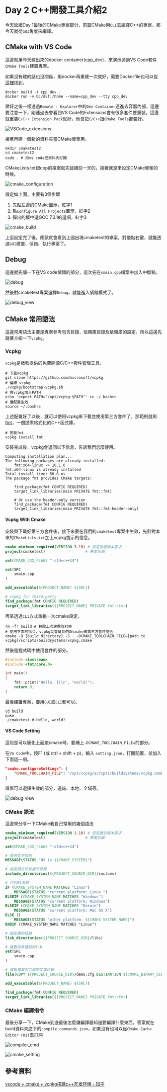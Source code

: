 # Day 2 C++開發工具介紹2

今天延續Day 1最後的CMake專案部分，前篇CMake用`CLI`去編譯C++的專案，那今天就從`GUI`角度來編譯。

## CMake with VS Code

這邊就用昨天建出來的docker container(cpp_dev)，來演示透過VS Code套件`CMake Tools`建置專案。

如果沒有建的話也沒關係，用docker再重建一次就好，需要Dockerfile也可以從[這裡](https://github.com/steven715/15-IT-IronMan/blob/master/Day1/Dockerfile)找到。

```shell
docker build -t cpp_dev .
docker run -v D:/dvt:/home --name=cpp_dev --tty cpp_dev 
```

建好之後一樣透過`Remote - Explorer`中的`Dev Container`連進去容器內部，這邊要注意一下，剛連過去會看到VS Code的Extensions會有很多套件要重裝，這邊就重裝`C/C++ Extension Pack`就好，他會把`C/C++`跟`CMake Tools`都裝好。

![VSCode_extensions](./VSCode_extensions.JPG)

接著再建一個新的資料夾當CMake專案用。

```shell
mkdir cmaketest2
cd cmaketest2
code . # 用vs code把資料夾打開
```

CMakeLists.txt跟cpp的檔案就先延續前一天的，接著就是來設定CMake專案的時候。

![cmake_configuration](./cmake_configuration.jpg)

設定如上圖，主要有3個步驟

1. 先點左邊的CMake圖示，紅字1
2. 點`Configure All Projects`圖示，紅字2
3. 彈出的框中選GCC 7.3.1的選項，紅字3

![cmake_build](./cmake_build.jpg)

上面設定完了後，應該就會看到上圖出現cmaketest的專案，對他點右鍵，就能透過`GUI`建置、偵錯、執行專案了。

## Debug

這邊就先講一下在VS code偵錯的部分，這次先在`smain.cpp`檔案中加入中斷點。

![debug](./debug.JPG)

然後對cmaketest專案選擇`Debug`，就能進入偵錯模式了。

![debug_view](./debug_view.JPG)

## CMake 常用語法

這邊常用語法主要是專案參考包含目錄、依賴庫目錄及依賴庫的設定，所以這邊先跳著介紹一下`vcpkg`。

### Vcpkg

`vcpkg`是微軟提供的免費開源C/C++套件管理工具。

```shell
# 下載vcpkg
git clone https://github.com/microsoft/vcpkg
# 編譯 vcpkg
./vcpkg/bootstrap-vcpkg.sh 
# 將vcpkg加入PATH
echo 'export PATH="/opt/vcpkg:$PATH"' >> ~/.bashrc 
# 讓配置生效
source ~/.bashrc
```

上述配置好了以後，就可以使用vcpkg來下載並使用第三方套件了，那範例就用[fmt](https://github.com/fmtlib/fmt)，一個提供格式化的C++函式庫。

```shell
# 安裝fmt
vcpkg install fmt
```

安裝完成後，vcpkg會返回以下信息，告訴我們怎麼使用。

```shell
Computing installation plan...
The following packages are already installed:
    fmt:x64-linux -> 10.1.0
fmt:x64-linux is already installed
Total install time: 50.6 us
The package fmt provides CMake targets:

    find_package(fmt CONFIG REQUIRED)
    target_link_libraries(main PRIVATE fmt::fmt)

    # Or use the header-only version
    find_package(fmt CONFIG REQUIRED)
    target_link_libraries(main PRIVATE fmt::fmt-header-only)
```

#### Vcpkg With Cmake

安裝與下載好第三方套件後，接下來要在我們的`cmaketest`專案中生效，先針對本來的`CMakeLists.txt`加上vcpkg提示的信息。

```cmake
cmake_minimum_required(VERSION 3.10) # 設定最低版本要求
project(cmaketest)                  # 專案名稱

set(CMAKE_CXX_FLAGS "-std=c++14") 

set(SRC
    smain.cpp
)

add_executable(${PROJECT_NAME} ${SRC})

# vcpkg for third-party
find_package(fmt CONFIG REQUIRED)
target_link_libraries(${PROJECT_NAME} PRIVATE fmt::fmt)
```

再來透過`CLI`方式重跑一次cmake設定。

```shell
rm -fr build # 移除上次建置資料夾
# 使用下面的指令，vcpkg就會幫我們跟cmake做第三方套件整合
cmake -B [build directory] -S . -DCMAKE_TOOLCHAIN_FILE=[path to vcpkg]/scripts/buildsystems/vcpkg.cmake 
```

然後是程式碼中使用套件的部分。

```cpp
#include <iostream>
#include <fmt/core.h>

int main()
{
    fmt::print("Hello, {}\n", "world!");
    return 0;
}
```

最後建置專案，要用`GUI`或`CLI`都可以。

```shell
cd build
make
./cmaketest # Hello, world!
```

#### VS Code Setting

這段是可以簡化上面跑cmake時，要補上`-DCMAKE_TOOLCHAIN_FILE=`的部分。

在`VS Code`中，按F1 (或 ctrl + shift + p)，輸入 `setting.json`，打開配置，並加入下面這一項。

```json
"cmake.configureSettings": {
    "CMAKE_TOOLCHAIN_FILE": "/opt/vcpkg/scripts/buildsystems/vcpkg.cmake"
}
```

設置可以選擇生效的部分，遠端、本地、全域等。

![debug_view](./vscode_setting.JPG)

### CMake 語法

這邊來分享一下CMake我自己常用的幾個語法

```cmake
cmake_minimum_required(VERSION 3.10) # 設定最低版本要求
project(cmaketest)                  # 專案名稱

set(CMAKE_CXX_FLAGS "-std=c++14") 

# 提供文字信息
MESSAGE(STATUS "OS is ${CMAKE_SYSTEM}")

# 指定頭文件放置的目錄
include_directories(${PROJECT_SOURCE_DIR}/inclues)

# 判別OS系統
IF (CMAKE_SYSTEM_NAME MATCHES "Linux") 
    MESSAGE(STATUS "current platform: Linux ") 
ELSEIF (CMAKE_SYSTEM_NAME MATCHES "Windows") 
    MESSAGE(STATUS "current platform: Windows") 
ELSEIF (CMAKE_SYSTEM_NAME MATCHES "Darwin") 
    MESSAGE(STATUS "current platform: Mac OS X") 
ELSE () 
    MESSAGE(STATUS "other platform: ${CMAKE_SYSTEM_NAME}") 
ENDIF (CMAKE_SYSTEM_NAME MATCHES "Linux") 

# 指定庫的目錄
link_directories(${PROJECT_SOURCE_DIR}/libs)

# 變數存放連結的lib
set(SRC
    smain.cpp
)

# 複製檔案到二進制文檔目錄
file(COPY ${PROJECT_SOURCE_DIR}/demo.cfg DESTINATION ${CMAKE_BINARY_DIR})

add_executable(${PROJECT_NAME} ${SRC})

find_package(fmt CONFIG REQUIRED)
target_link_libraries(${PROJECT_NAME} PRIVATE fmt::fmt)
```

### CMake 編譯指令

最後分享一下，CMake到底最後怎麼讓編譯器知道要編譯什麼東西，答案就在build資料夾底下的`compile_commands.json`，如果沒有也可以從`CMake Cache Editor (UI)`去打開

![compiler_cmd](./compiler_cmd.JPG)

![cmake_setting](./cmake_setting.JPG)

## 參考資料

[vscode + cmake + vcpkg搭建c++开发环境 - 知乎](https://zhuanlan.zhihu.com/p/430835667)
